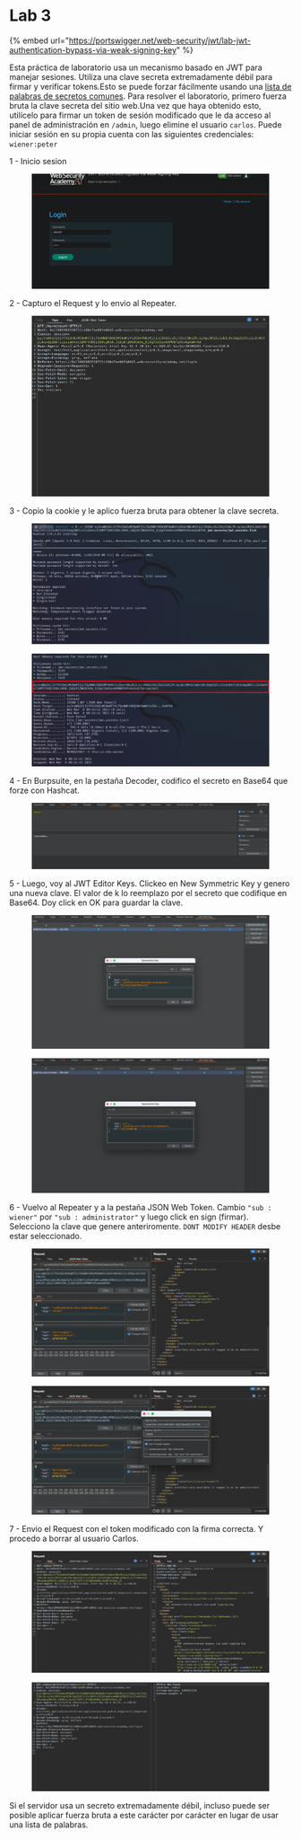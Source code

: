 # Lab 3

{% embed url="https://portswigger.net/web-security/jwt/lab-jwt-authentication-bypass-via-weak-signing-key" %}

Esta práctica de laboratorio usa un mecanismo basado en JWT para manejar sesiones. Utiliza una clave secreta extremadamente débil para firmar y verificar tokens.Esto se puede forzar fácilmente usando una [lista de palabras de secretos comunes](https://github.com/wallarm/jwt-secrets/blob/master/jwt.secrets.list). Para resolver el laboratorio, primero fuerza bruta la clave secreta del sitio web.Una vez que haya obtenido esto, utilícelo para firmar un token de sesión modificado que le da acceso al panel de administración en `/admin`, luego elimine el usuario `carlos`. Puede iniciar sesión en su propia cuenta con las siguientes credenciales: `wiener:peter`&#x20;

1 - Inicio sesion

<figure><img src="../../../.gitbook/assets/1 (2).png" alt=""><figcaption></figcaption></figure>

2 - Capturo el Request y lo envio al Repeater.

<figure><img src="../../../.gitbook/assets/1 (8).png" alt=""><figcaption></figcaption></figure>

3 - Copio la cookie y le aplico fuerza bruta para obtener la clave secreta.

<figure><img src="../../../.gitbook/assets/1 (13).png" alt=""><figcaption></figcaption></figure>

<figure><img src="../../../.gitbook/assets/1.png" alt=""><figcaption></figcaption></figure>

4 - En Burpsuite, en la pestaña Decoder, codifico el secreto en Base64 que forze con Hashcat.

<figure><img src="../../../.gitbook/assets/1 (3).png" alt=""><figcaption></figcaption></figure>

5 - Luego, voy al JWT Editor Keys. Clickeo en New Symmetric Key y genero una nueva clave. El valor de k lo reemplazo por el secreto que codifique en Base64. Doy click en OK para guardar la clave.

<figure><img src="../../../.gitbook/assets/1 (11).png" alt=""><figcaption></figcaption></figure>

<figure><img src="../../../.gitbook/assets/1 (5).png" alt=""><figcaption></figcaption></figure>

6 - Vuelvo al Repeater y a la pestaña JSON Web Token. Cambio `"sub : wiener"` por `"sub : administrator"` y luego click en sign (firmar). Selecciono la clave que genere anteriromente. `DONT MODIFY HEADER` desbe estar seleccionado.

<figure><img src="../../../.gitbook/assets/1 (7).png" alt=""><figcaption></figcaption></figure>

<figure><img src="../../../.gitbook/assets/1 (9).png" alt=""><figcaption></figcaption></figure>

7 - Envio el Request con el token modificado con la firma correcta. Y procedo a borrar al usuario Carlos.

<figure><img src="../../../.gitbook/assets/1 (1).png" alt=""><figcaption></figcaption></figure>

<figure><img src="../../../.gitbook/assets/1 (10).png" alt=""><figcaption></figcaption></figure>

Si el servidor usa un secreto extremadamente débil, incluso puede ser posible aplicar fuerza bruta a este carácter por carácter en lugar de usar una lista de palabras.
